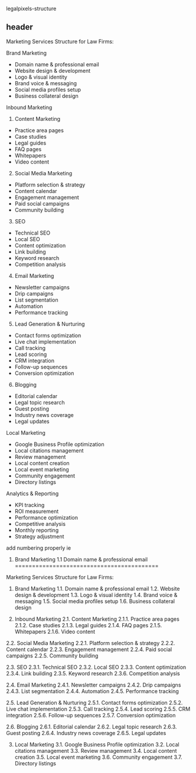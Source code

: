 legalpixels-structure

## header

Marketing Services Structure for Law Firms:

Brand Marketing
- Domain name & professional email
- Website design & development
- Logo & visual identity
- Brand voice & messaging
- Social media profiles setup
- Business collateral design

Inbound Marketing
1. Content Marketing
- Practice area pages
- Case studies
- Legal guides
- FAQ pages
- Whitepapers
- Video content

2. Social Media Marketing
- Platform selection & strategy
- Content calendar
- Engagement management
- Paid social campaigns
- Community building

3. SEO
- Technical SEO
- Local SEO
- Content optimization
- Link building
- Keyword research
- Competition analysis

4. Email Marketing
- Newsletter campaigns
- Drip campaigns
- List segmentation
- Automation
- Performance tracking

5. Lead Generation & Nurturing
- Contact forms optimization
- Live chat implementation
- Call tracking
- Lead scoring
- CRM integration
- Follow-up sequences
- Conversion optimization

6. Blogging
- Editorial calendar
- Legal topic research
- Guest posting
- Industry news coverage
- Legal updates

Local Marketing
- Google Business Profile optimization
- Local citations management
- Review management
- Local content creation
- Local event marketing
- Community engagement
- Directory listings

Analytics & Reporting
- KPI tracking
- ROI measurement
- Performance optimization
- Competitive analysis
- Monthly reporting
- Strategy adjustment

add numbering properly ie

1. Brand Marketing
1.1 Domain name & professional email
==========================================

Marketing Services Structure for Law Firms:

1. Brand Marketing
1.1. Domain name & professional email
1.2. Website design & development
1.3. Logo & visual identity
1.4. Brand voice & messaging
1.5. Social media profiles setup
1.6. Business collateral design

2. Inbound Marketing
2.1. Content Marketing
  2.1.1. Practice area pages
  2.1.2. Case studies
  2.1.3. Legal guides
  2.1.4. FAQ pages
  2.1.5. Whitepapers
  2.1.6. Video content

2.2. Social Media Marketing
  2.2.1. Platform selection & strategy
  2.2.2. Content calendar
  2.2.3. Engagement management
  2.2.4. Paid social campaigns
  2.2.5. Community building

2.3. SEO
  2.3.1. Technical SEO
  2.3.2. Local SEO
  2.3.3. Content optimization
  2.3.4. Link building
  2.3.5. Keyword research
  2.3.6. Competition analysis

2.4. Email Marketing
  2.4.1. Newsletter campaigns
  2.4.2. Drip campaigns
  2.4.3. List segmentation
  2.4.4. Automation
  2.4.5. Performance tracking

2.5. Lead Generation & Nurturing
  2.5.1. Contact forms optimization
  2.5.2. Live chat implementation
  2.5.3. Call tracking
  2.5.4. Lead scoring
  2.5.5. CRM integration
  2.5.6. Follow-up sequences
  2.5.7. Conversion optimization

2.6. Blogging
  2.6.1. Editorial calendar
  2.6.2. Legal topic research
  2.6.3. Guest posting
  2.6.4. Industry news coverage
  2.6.5. Legal updates

3. Local Marketing
3.1. Google Business Profile optimization
3.2. Local citations management
3.3. Review management
3.4. Local content creation
3.5. Local event marketing
3.6. Community engagement
3.7. Directory listings
